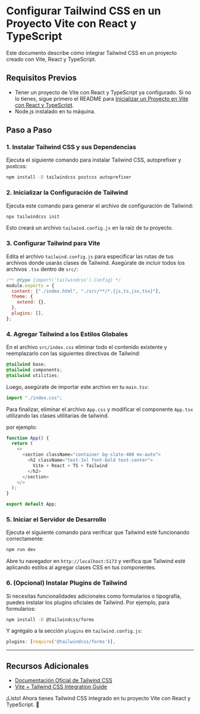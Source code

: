 # Configurar Tailwind CSS en un Proyecto Vite con React y TypeScript

Este documento describe cómo integrar Tailwind CSS en un proyecto creado con Vite, React y TypeScript.

## Requisitos Previos

- Tener un proyecto de Vite con React y TypeScript ya configurado. Si no lo tienes, sigue primero el README para [Inicializar un Proyecto en Vite con React y TypeScript](./README.md).
- Node.js instalado en tu máquina.

## Paso a Paso

### 1. Instalar Tailwind CSS y sus Dependencias

Ejecuta el siguiente comando para instalar Tailwind CSS, autoprefixer y postcss:

```bash
npm install -D tailwindcss postcss autoprefixer
```

### 2. Inicializar la Configuración de Tailwind

Ejecuta este comando para generar el archivo de configuración de Tailwind:

```bash
npx tailwindcss init
```

Esto creará un archivo `tailwind.config.js` en la raíz de tu proyecto.

### 3. Configurar Tailwind para Vite

Edita el archivo `tailwind.config.js` para especificar las rutas de tus archivos donde usarás clases de Tailwind. Asegúrate de incluir todos los archivos `.tsx` dentro de `src/`:

```javascript
/** @type {import('tailwindcss').Config} */
module.exports = {
  content: ["./index.html", "./src/**/*.{js,ts,jsx,tsx}"],
  theme: {
    extend: {},
  },
  plugins: [],
};
```

### 4. Agregar Tailwind a los Estilos Globales

En el archivo `src/index.css` eliminar todo el contenido existente y reemplazarlo con las siguientes directivas de Tailwind:

```css
@tailwind base;
@tailwind components;
@tailwind utilities;
```

Luego, asegúrate de importar este archivo en tu `main.tsx`:

```typescript
import "./index.css";
```

Para finalizar, eliminar el archivo `App.css` y modificar el componente `App.tsx` utilizando las clases utilitarias de tailwind.

por ejemplo:

```typescript
function App() {
  return (
    <>
      <section className="container bg-slate-400 mx-auto">
        <h2 className="text-3xl font-bold text-center">
          Vite + React + TS + Tailwind
        </h2>
      </section>
    </>
  );
}

export default App;
```

### 5. Iniciar el Servidor de Desarrollo

Ejecuta el siguiente comando para verificar que Tailwind esté funcionando correctamente:

```bash
npm run dev
```

Abre tu navegador en `http://localhost:5173` y verifica que Tailwind esté aplicando estilos al agregar clases CSS en tus componentes.

### 6. (Opcional) Instalar Plugins de Tailwind

Si necesitas funcionalidades adicionales como formularios o tipografía, puedes instalar los plugins oficiales de Tailwind. Por ejemplo, para formularios:

```bash
npm install -D @tailwindcss/forms
```

Y agrégalo a la sección `plugins` en `tailwind.config.js`:

```javascript
plugins: [require('@tailwindcss/forms')],
```

---

## Recursos Adicionales

- [Documentación Oficial de Tailwind CSS](https://tailwindcss.com/docs/installation)
- [Vite + Tailwind CSS Integration Guide](https://vitejs.dev/guide/features.html#postcss)

¡Listo! Ahora tienes Tailwind CSS integrado en tu proyecto Vite con React y TypeScript. 🎉
